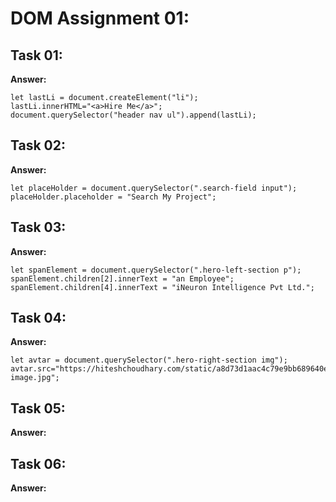 # DOM Assignment 01:

## Task 01:
**Answer:**

    let lastLi = document.createElement("li");
    lastLi.innerHTML="<a>Hire Me</a>";
    document.querySelector("header nav ul").append(lastLi);


## Task 02:
**Answer:**

    let placeHolder = document.querySelector(".search-field input");
    placeHolder.placeholder = "Search My Project";  

 ## Task 03:
**Answer:**

    let spanElement = document.querySelector(".hero-left-section p");
    spanElement.children[2].innerText = "an Employee";
    spanElement.children[4].innerText = "iNeuron Intelligence Pvt Ltd.";


 ## Task 04:
**Answer:**

    let avtar = document.querySelector(".hero-right-section img");
    avtar.src="https://hiteshchoudhary.com/static/a8d73d1aac4c79e9bb689640e6090367/2eaab/person-image.jpg";

 ## Task 05:
**Answer:**

 ## Task 06:
**Answer:**
